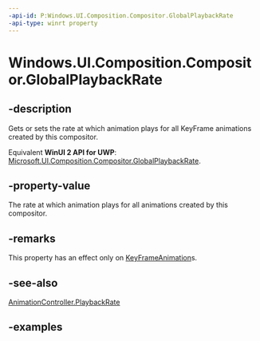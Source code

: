 ```yaml
---
-api-id: P:Windows.UI.Composition.Compositor.GlobalPlaybackRate
-api-type: winrt property
---
```


<!-- Property syntax.
public float GlobalPlaybackRate { get;  set; }
-->

# Windows.UI.Composition.Compositor.GlobalPlaybackRate

## -description

Gets or sets the rate at which animation plays for all KeyFrame animations created by this compositor.

Equivalent **WinUI 2 API for UWP**: [Microsoft.UI.Composition.Compositor.GlobalPlaybackRate](/windows/winui/api/microsoft.ui.composition.compositor.globalplaybackrate).

## -property-value

The rate at which animation plays for all animations created by this compositor.

## -remarks

This property has an effect only on [KeyFrameAnimation](keyframeanimation.md)s.

## -see-also

[AnimationController.PlaybackRate](animationcontroller_playbackrate.md)

## -examples

